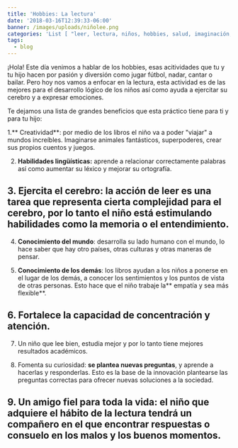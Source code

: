 ```yaml
---
title: 'Hobbies: La lectura'
date: '2018-03-16T12:39:33-06:00'
banner: /images/uploads/niñolee.png
categories: 'List [ "leer, lectura, niños, hobbies, salud, imaginación, educación" ]'
tags:
  - blog
---
```

¡Hola! Este día venimos a hablar de los hobbies, esas acitividades que tu y tu hijo hacen por pasión y diversión como jugar fútbol, nadar, cantar o bailar. Pero hoy nos vamos a enfocar en la lectura, esta actividad es de las mejores para el desarrollo lógico de los niños así como ayuda a ejercitar su cerebro y a expresar emociones.



Te dejamos una lista de grandes beneficios que esta práctico tiene para ti y para tu hijo:



1.** Creatividad**: por medio de los libros el niño va a poder "viajar" a mundos increíbles. Imaginarse animales fantásticos, superpoderes, crear sus propios cuentos y juegos.



2. **Habilidades lingüísticas:** aprende a relacionar correctamente palabras así como aumentar su léxico y mejorar su ortografía.



## 3. Ejercita el cerebro: la acción de leer es una tarea que representa cierta complejidad para el cerebro, por lo tanto el niño está estimulando habilidades como la memoria o el entendimiento.



4. **Conocimiento del mundo**: desarrolla su lado humano con el mundo, lo hace saber que hay otro países, otras culturas y otras maneras de pensar. 



5. **Conocimiento de los demás**: los libros ayudan a los niños a ponerse en el lugar de los demás, a conocer los sentimientos y los puntos de vista de otras personas. Esto hace que el niño trabaje la** empatía y sea más flexible**.



## 6. Fortalece la capacidad de concentración y atención.



7. Un niño que lee bien, estudia mejor y por lo tanto tiene mejores resultados académicos.



8. Fomenta su curiosidad: **se plantea nuevas preguntas**, y aprende a hacerlas y responderlas. Esto es la base de la innovación plantearse las preguntas correctas para ofrecer nuevas soluciones a la sociedad.



## 9. Un amigo fiel para toda la vida: el niño que adquiere el hábito de la lectura tendrá un compañero en el que encontrar respuestas o consuelo en los malos y los buenos momentos.
